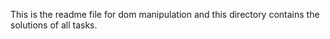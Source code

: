 This is the readme file for dom manipulation and this directory contains the solutions of all tasks.